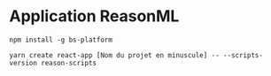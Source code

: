 # Application ReasonML

```
npm install -g bs-platform

yarn create react-app [Nom du projet en minuscule] -- --scripts-version reason-scripts



```
